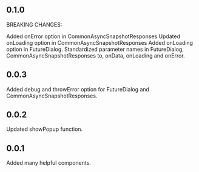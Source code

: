 ## 0.1.0
BREAKING CHANGES:

Added onError option in CommonAsyncSnapshotResponses
Updated onLoading option in CommonAsyncSnapshotResponses 
Added onLoading option in FutureDialog.
Standardized parameter names in FutureDialog, CommonAsyncSnapshotResponses to, onData, onLoading
and onError.

## 0.0.3

Added debug and throwError option for FutureDialog and CommonAsyncSnapshotResponses.

## 0.0.2

Updated showPopup function.

## 0.0.1

Added many helpful components.
